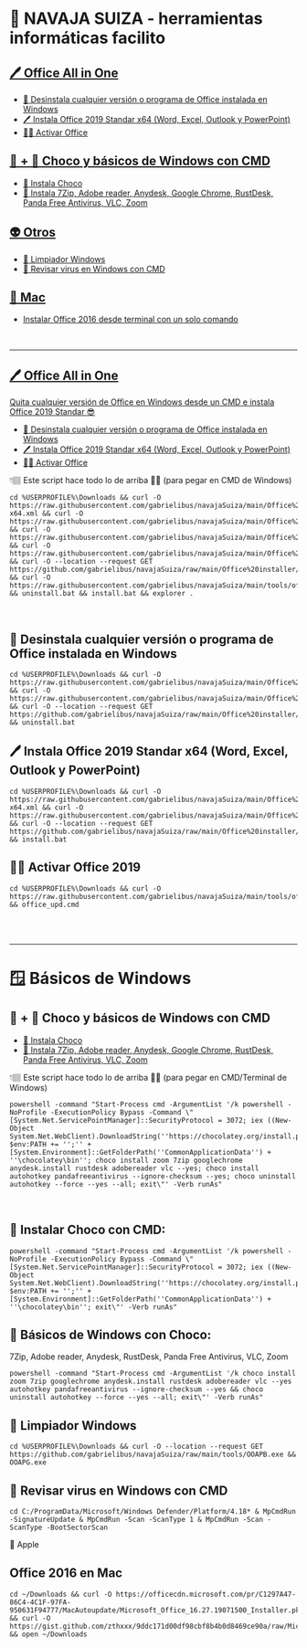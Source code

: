 # 🧰 NAVAJA SUIZA - herramientas informáticas facilito 

<a href="#officeAIO"><h2>🖊️ Office All in One</h2></a>

- <a href="#uninstallOffice">🧼 Desinstala cualquier versión o programa de Office instalada en Windows</a>
- <a href="#installOffice">🖊️ Instala Office 2019 Standar x64 (Word, Excel, Outlook y PowerPoint)</a>
- <a href="#officeKey">🏴‍☠️ Activar Office</a>

<a href="#chocoAIO"><h2 >
🍫 + 🥑 Choco y básicos de Windows con CMD</h2></a>
- <a href="#choco">🍫 Instala Choco</a>
- <a href="#chocoBasicos">🥑 Instala 7Zip, Adobe reader, Anydesk, Google Chrome, RustDesk, Panda Free Antivirus, VLC, Zoom</a>

<a href="#Limpiador"><h2 >
👽 Otros</h2></a>

- <a href="#Limpiador">🧼 Limpiador Windows</a>
- <a href="#Desinfección">🦠 Revisar virus en Windows con CMD</a>


<a href="#Limpiador"><h2 >
🍎 Mac</h2></a>

- <a href="#macOffice">Instalar Office 2016 desde terminal con un solo comando


<br>
<hr>





<h2 id="officeAIO">🖊️ Office All in One</h2>
  Quita cualquier versión de Office en Windows desde un CMD e instala Office 2019 Standar 😎

- <a href="#uninstallOffice">🧼 Desinstala cualquier versión o programa de Office instalada en Windows</a>
- <a href="#installOffice">🖊️ Instala Office 2019 Standar x64 (Word, Excel, Outlook y PowerPoint)</a>
- <a href="#officeKey">🏴‍☠️ Activar Office</a>


👇🏽 Este script hace todo lo de arriba ☝🏽 (para pegar en CMD de Windows)
```
cd %USERPROFILE%\Downloads && curl -O https://raw.githubusercontent.com/gabrielibus/navajaSuiza/main/Office%20installer/office365-x64.xml && curl -O https://raw.githubusercontent.com/gabrielibus/navajaSuiza/main/Office%20installer/install.bat && curl -O https://raw.githubusercontent.com/gabrielibus/navajaSuiza/main/Office%20installer/uninstall.bat && curl -O https://raw.githubusercontent.com/gabrielibus/navajaSuiza/main/Office%20installer/uninstall.xml && curl -O --location --request GET https://github.com/gabrielibus/navajaSuiza/raw/main/Office%20installer/setup.exe && curl -O https://raw.githubusercontent.com/gabrielibus/navajaSuiza/main/tools/office_upd.cmd && uninstall.bat && install.bat && explorer .
```
<br>
<h2 id="uninstallOffice">🧼 Desinstala cualquier versión o programa de Office instalada en Windows</h2>

```
cd %USERPROFILE%\Downloads && curl -O https://raw.githubusercontent.com/gabrielibus/navajaSuiza/main/Office%20installer/uninstall.bat && curl -O https://raw.githubusercontent.com/gabrielibus/navajaSuiza/main/Office%20installer/uninstall.xml && curl -O --location --request GET https://github.com/gabrielibus/navajaSuiza/raw/main/Office%20installer/setup.exe && uninstall.bat
```

<h2 id="installOffice">🖊️ Instala Office 2019 Standar x64 (Word, Excel, Outlook y PowerPoint)</h2>

```
cd %USERPROFILE%\Downloads && curl -O https://raw.githubusercontent.com/gabrielibus/navajaSuiza/main/Office%20installer/office365-x64.xml && curl -O https://raw.githubusercontent.com/gabrielibus/navajaSuiza/main/Office%20installer/install.bat && curl -O --location --request GET https://github.com/gabrielibus/navajaSuiza/raw/main/Office%20installer/setup.exe && install.bat
```

<h2 id="officeKey">🏴‍☠️ Activar Office 2019</h2>

```
cd %USERPROFILE%\Downloads && curl -O https://raw.githubusercontent.com/gabrielibus/navajaSuiza/main/tools/office_upd.cmd && office_upd.cmd

```
<br>
<br>

---
# 🪟 Básicos de Windows
<h2 id="chocoAIO">
🍫 + 🥑 Choco y básicos de Windows con CMD</h2>

- <a href="#choco">🍫 Instala Choco</a>
- <a href="#chocoBasicos">🥑 Instala 7Zip, Adobe reader, Anydesk, Google Chrome, RustDesk, Panda Free Antivirus, VLC, Zoom</a>

👇🏽 Este script hace todo lo de arriba ☝🏽 (para pegar en CMD/Terminal de Windows)
```
powershell -command "Start-Process cmd -ArgumentList '/k powershell -NoProfile -ExecutionPolicy Bypass -Command \"[System.Net.ServicePointManager]::SecurityProtocol = 3072; iex ((New-Object System.Net.WebClient).DownloadString(''https://chocolatey.org/install.ps1'')); $env:PATH += '';'' + [System.Environment]::GetFolderPath(''CommonApplicationData'') + ''\chocolatey\bin''; choco install zoom 7zip googlechrome anydesk.install rustdesk adobereader vlc --yes; choco install autohotkey pandafreeantivirus --ignore-checksum --yes; choco uninstall autohotkey --force --yes --all; exit\"' -Verb runAs"
```
<br>
<h2 id="choco">
🍫 Instalar Choco con CMD:</h2>

```
powershell -command "Start-Process cmd -ArgumentList '/k powershell -NoProfile -ExecutionPolicy Bypass -Command \"[System.Net.ServicePointManager]::SecurityProtocol = 3072; iex ((New-Object System.Net.WebClient).DownloadString(''https://chocolatey.org/install.ps1'')); $env:PATH += '';'' + [System.Environment]::GetFolderPath(''CommonApplicationData'') + ''\chocolatey\bin''; exit\"' -Verb runAs"
```
<h2 id="chocoBasicos">
🥑 Básicos de Windows con Choco: </h2> 
7Zip,  Adobe reader, Anydesk, RustDesk, Panda Free Antivirus, VLC, Zoom

```
powershell -command "Start-Process cmd -ArgumentList '/k choco install zoom 7zip googlechrome anydesk.install rustdesk adobereader vlc --yes autohotkey pandafreeantivirus --ignore-checksum --yes && choco uninstall autohotkey --force --yes --all; exit\"' -Verb runAs"
```

<h2 id="Limpiador">🧼 Limpiador Windows</h2>

```
cd %USERPROFILE%\Downloads && curl -O --location --request GET https://github.com/gabrielibus/navajaSuiza/raw/main/tools/OOAPB.exe && OOAPG.exe
```

<h2 id="Desinfección">🦠 Revisar virus en Windows con CMD</h2>

```
cd C:/ProgramData/Microsoft/Windows Defender/Platform/4.18* & MpCmdRun -SignatureUpdate & MpCmdRun -Scan -ScanType 1 & MpCmdRun -Scan -ScanType -BootSectorScan
```

🍎 Apple
<h2 id="macOffice">
Office 2016 en Mac </h2> 

```
cd ~/Downloads && curl -O https://officecdn.microsoft.com/pr/C1297A47-86C4-4C1F-97FA-950631F94777/MacAutoupdate/Microsoft_Office_16.27.19071500_Installer.pkg && curl -O https://gist.github.com/zthxxx/9ddc171d00df98cbf8b4b0d8469ce90a/raw/Microsoft_Office_2019_VL_Serializer.pkg && open ~/Downloads
```
